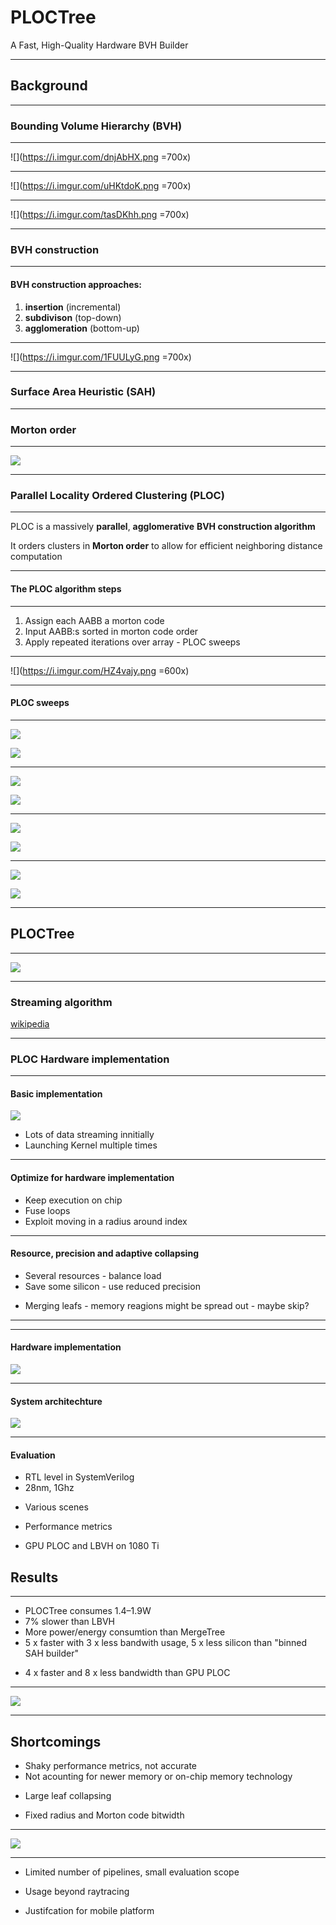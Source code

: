 # PLOCTree
A Fast, High-Quality Hardware BVH Builder

---

## Background
<!--
Let's start with some basic concept
-->

---

### Bounding Volume Hierarchy (BVH)
<!--
In case you  ̶d̶o̶n̶'̶t̶ ̶k̶n̶o̶w̶ ̶a̶l̶r̶e̶a̶d̶y̶ are stupid, BVHs are kind of needed for raytracing...
... and this is relevant
... because raytracing is f***ing cool
-->

---

![](https://i.imgur.com/dnjAbHX.png =700x)
<!-- 
So you use volumes like Axis Alligned Boxes to bind geometry primitives
-->

---

![](https://i.imgur.com/uHKtdoK.png =700x)
<!-- 
... then you bind the boxes with other boxes and you get a hierarchy 
-->

---

![](https://i.imgur.com/tasDKhh.png =700x)

<!-- 
... which is actually a tree
-->

---

### BVH construction
<!-- it better be fast -->

---

#### BVH construction approaches:

1. **insertion** (incremental)
2. **subdivison** (top-down)
3. **agglomeration** (bottom-up)

---

![](https://i.imgur.com/1FUULyG.png =700x)

<!-- example of insertion, TODO: understand better how insertion-based solutions work, name some of such techiniques -->

---

### Surface Area Heuristic (SAH)

<!-- is this really needed here? -->

---

### Morton order

---

![](https://upload.wikimedia.org/wikipedia/commons/c/cd/Four-level_Z.svg)

<!--
morton order maps two dimentions into a single dimention (array) while preserving approximate distancing
-->

---

### Parallel Locality Ordered Clustering (PLOC)

---

PLOC is a massively **parallel**, **agglomerative** **BVH construction algorithm**

It orders clusters in **Morton order** to allow for efficient neighboring distance computation

---

#### The PLOC algorithm steps

---

1. Assign each AABB a morton code
2. Input AABB:s sorted in morton code order
3. Apply repeated iterations over array - PLOC sweeps

---

![](https://i.imgur.com/HZ4vajy.png =600x)
<!-- Illustration of the nearest neighbor search for r ¼ 2. Two clusters (red triangles) search for their nearest neighbors (blue triangles) in the neighborhood (red curve). Notice how the algorithm adapts to the den- sity of clusters in the neighborhood. -->


---

#### PLOC sweeps

<!--
1. NN-search - for every AABB - compute a distance to all AABB:s in window radius R. Select AABB with lowest distance as NN
2. Merging: Find pairs of AABB that are mutual nearest neighbors -merge each such pair into a BVH inner node. Place AABB of newly created node in one of the original array positions, and leave the other empty.
	AABB:s that do not have mutual NN:s are left unchanged.
3. Remove empty elements in the array
-->

---


![](https://i.imgur.com/TSEUX7o.png)

![](https://i.imgur.com/8rgJUZP.png)

---

![](https://i.imgur.com/hhuzRBo.png)

![](https://i.imgur.com/8rgJUZP.png)

---

![](https://i.imgur.com/GE9nVsl.png)

![](https://i.imgur.com/8rgJUZP.png)

---

![](https://i.imgur.com/YV5IpFE.png)

![](https://i.imgur.com/8rgJUZP.png)


---

## PLOCTree

---

![](https://i.imgur.com/XmzWalB.png)

<!-- How solution works (original contributions) -->

---

### Streaming algorithm

<!-- maybe move in backgound? -->

[wikipedia](https://en.wikipedia.org/wiki/Streaming_algorithm#Data_stream_model)

<!-- 
Lots of kernel launches - memory intensive - streaming behavoir
Manipulating data
-->


---

### PLOC Hardware implementation


---

#### Basic implementation
![](https://i.imgur.com/9MqpLKh.png)

* Lots of data streaming innitially
* Launching Kernel multiple times
<!--  -->

---

#### Optimize for hardware implementation

* Keep execution on chip
* Fuse loops
* Exploit moving in a radius around index

---

#### Resource, precision and adaptive collapsing
* Several resources - balance load
* Save some silicon - use reduced precision
<!-- Regions in BHV outside range of half precision clamped to max float -->
<!-- Cancellations when subtracting bounds along width -->
<!-- Solve with initially high precision and then lower -->
* Merging leafs - memory reagions might be spread out - maybe skip?


---


---

#### Hardware implementation

![](https://i.imgur.com/qlafjcL.png)

----

#### System architechture

![](https://i.imgur.com/xC0FU7w.png)

----

#### Evaluation

* RTL level in SystemVerilog
* 28nm, 1Ghz
<!-- power analysis based on switching activity, revord build times, mem traffic, build energy-->
* Various scenes
<!-- Fifteen test scenes, verify from RTL as hexdump and render using it-->
* Performance metrics
<!-- SAH cost of output trees -->
* GPU PLOC and LBVH on 1080 Ti
<!-- memory traffic extracted -->

## Results

---

<!-- 1-3W mobile gpu, nothing left for rendering -->
<!-- Run at full power on desktop -->
  
* PLOCTree consumes 1.4–1.9W 
* 7% slower than LBVH
* More power/energy consumtion than MergeTree
* 5 x faster with 3 x less bandwith usage, 5 x less silicon than "binned SAH builder"
<!-- -->
* 4 x faster and 8 x less bandwidth than GPU PLOC

---

![](https://i.imgur.com/3ozffhT.png)


<!-- -->

---

## Shortcomings



* Shaky performance metrics, not accurate
* Not acounting for newer memory or on-chip memory technology
<!-- might be obsolete -->
* Large leaf collapsing
<!-- different large areas, cant collapse efficiently, gain increase in performance -->
* Fixed radius and Morton code bitwidth
<!-- Too inprecise for large scenes -->
<!-- increasing radius would require alot of duplication on the hardware -->

____

![](https://i.imgur.com/AVXgN9x.png)
____

* Limited number of pipelines, small evaluation scope

* Usage beyond raytracing

* Justifcation for mobile platform
